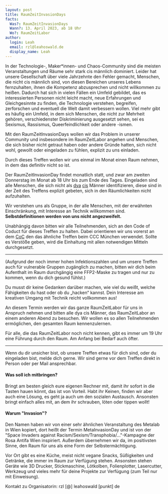 ```yaml
---
layout: post
title: RaumZeitInvasionDays
facts:
  Was?: RaumZeitInvasionDays
  Wann?: 13. April 2023, ab 18 Uhr
  Wo?: RaumZeitLabor
author:
  login: Leah
  email: rzl@leahoswald.de
  display_name: Leah
---
```


In der Technologie-, Maker*innen- und Chaos-Community sind die meisten Veranstaltungen und Räume sehr stark cis männlich dominiert. Leider hat unsere Gesellschaft über viele Jahrzehnte den Fehler gemacht, Menschen, die nicht cis männlich sind, von diesen Bereichen unseres Lebens fernzuhalten, ihnen die Kompetenz abzusprechen und nicht willkommen zu heißen.  Dadurch hat sich in vielen Fällen ein Umfeld gebildet, das es interessierten Personen nicht leicht macht, neue Erfahrungen und Gleichgesinnte zu finden, die Technologie verstehen, begreifen, zerforschen und eventuell die Welt damit verbessern wollen. Viel mehr gibt es häufig ein Umfeld, in dem sich Menschen, die nicht zur Mehrheit gehören, verschiedenster Diskriminierung ausgesetzt sehen, sei es Sexismus, Rassismus, Queerfeindlichkeit oder andere -ismen.

Mit den RaumZeitInvasionDays wollen wir das Problem in unserer Community und insbesondere im RaumZeitLabor angehen und Menschen, die sich bisher nicht getraut haben oder andere Gründe hatten, sich nicht wohl, gewollt oder eingeladen zu fühlen, explizit zu uns einladen.

Durch dieses Treffen wollen wir uns einmal im Monat einen Raum nehmen, in dem das definitiv nicht so ist.

Der RaumZeitInvasionDay findet monatlich statt, und zwar am zweiten Donnerstag im Monat ab 18 Uhr bis zum Ende des Tages. Eingeladen sind alle Menschen, die sich nicht als [dya](https://queer-lexikon.net/2017/06/15/dyadik/) [cis](https://queer-lexikon.net/2017/06/15/cis/) Männer identifizieren, diese sind in der Zeit des Treffens explizit gebeten, sich in den Räumlichkeiten nicht aufzuhalten.

Wir verstehen uns als Gruppe, in der alle Menschen, mit der erwähnten Einschränkung, mit Interesse an Technik willkommen sind. **Selbstdefinitionen werden von uns nicht angezweifelt.**

Unabhängig davon bitten wir alle Teilnehmenden, sich an den Code of Coduct für dieses Treffen zu halten. Dabei orientieren wir uns vorerst an dem [CoC](https://wiki.muc.ccc.de/fuck-muc:coc) den das ähnliche Treffen beim CCC München verwendet. Sollte es Verstöße geben, wird die Einhaltung mit allen notwendigen Mitteln durchgesetzt.

----

(Aufgrund der noch immer hohen Infektionszahlen und um unsere Treffen auch für vulnerable Gruppen zugänglich zu machen, bitten wir dich beim Aufenthalt im Raum durchgängig eine FFP2-Maske zu tragen und nur zu kommen, wenn du dich gesund fühlst.)

Du musst dir keine Gedanken darüber machen, wie viel du weißt, welche Fähigkeiten du hast oder ob du „hacken“ kannst.  Dein Interesse am kreativen Umgang mit Technik reicht vollkommen aus!

An diesem Termin werden wir das ganze RaumZeitLabor für uns in Anspruch nehmen und bitten alle dya cis Männer, das RaumZeitLabor an einem anderen Abend zu besuchen. Wir wollen es so allen Teilnehmenden ermöglichen, den gesamten Raum kennenzulernen.

Für alle, die das RaumZeitLabor noch nicht kennen, gibt es immer um 19 Uhr eine Führung durch den Raum. Am Anfang bei Bedarf auch öfter.

----

Wenn du dir unsicher bist, ob unsere Treffen etwas für dich sind, oder du eingeladen bist, melde dich gerne. Wir sind gerne vor dem Treffen direkt in Person oder per Mail ansprechbar.

#### Was soll ich mitbringen?
Bringt am besten gleich eure eigenen Rechner mit, damit ihr sofort in die Tasten hauen könnt, das ist von Vorteil. Habt ihr Keinen, finden wir aber auch eine Lösung, es geht ja auch um den sozialen Austausch. Ansonsten bringt einfach alles mit, an dem ihr schrauben, löten oder tippen wollt!

#### Warum "Invasion"?
Den Namen haben wir von einer sehr ähnlichen Veranstaltung des Metalab in Wien kopiert, dort heißt der Termin MetaInvasionDay und ist von der "Space Invaders against Racism/Sexism/Transphobia/..."-Kampagne der Rosa Antifa Wien inspiriert. Außerdem übernehmen wir da, im positivsten Sinne, den Raum für uns als eine Form der Selbstermächtigung. 

Vor Ort gibt es eine Küche, meist nicht vegane Snacks, Süßigkeiten und Getränke, die immer im Raum zur Verfügung stehen. Ansonsten stehen Geräte wie 3D Drucker, Stickmaschine, Lötkolben, Folienplotter, Lasercutter, Werkzeug und vieles mehr für deine Projekte zur Verfügung (zum Teil nur mit Einweisung).

Kontakt zu Organisatorin: rzl [@] leahoswald [punkt] de
